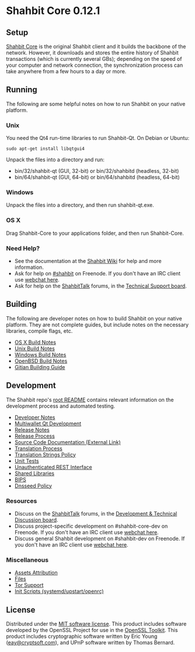 Shahbit Core 0.12.1
=====================

Setup
---------------------
[Shahbit Core](http://shahbit.org/en/download) is the original Shahbit client and it builds the backbone of the network. However, it downloads and stores the entire history of Shahbit transactions (which is currently several GBs); depending on the speed of your computer and network connection, the synchronization process can take anywhere from a few hours to a day or more.

Running
---------------------
The following are some helpful notes on how to run Shahbit on your native platform.

### Unix

You need the Qt4 run-time libraries to run Shahbit-Qt. On Debian or Ubuntu:

	sudo apt-get install libqtgui4

Unpack the files into a directory and run:

- bin/32/shahbit-qt (GUI, 32-bit) or bin/32/shahbitd (headless, 32-bit)
- bin/64/shahbit-qt (GUI, 64-bit) or bin/64/shahbitd (headless, 64-bit)



### Windows

Unpack the files into a directory, and then run shahbit-qt.exe.

### OS X

Drag Shahbit-Core to your applications folder, and then run Shahbit-Core.

### Need Help?

* See the documentation at the [Shahbit Wiki](https://en.shahbit.it/wiki/Main_Page)
for help and more information.
* Ask for help on [#shahbit](http://webchat.freenode.net?channels=shahbit) on Freenode. If you don't have an IRC client use [webchat here](http://webchat.freenode.net?channels=shahbit).
* Ask for help on the [ShahbitTalk](https://shahbittalk.org/) forums, in the [Technical Support board](https://shahbittalk.org/index.php?board=4.0).

Building
---------------------
The following are developer notes on how to build Shahbit on your native platform. They are not complete guides, but include notes on the necessary libraries, compile flags, etc.

- [OS X Build Notes](build-osx.md)
- [Unix Build Notes](build-unix.md)
- [Windows Build Notes](build-windows.md)
- [OpenBSD Build Notes](build-openbsd.md)
- [Gitian Building Guide](gitian-building.md)

Development
---------------------
The Shahbit repo's [root README](/README.md) contains relevant information on the development process and automated testing.

- [Developer Notes](developer-notes.md)
- [Multiwallet Qt Development](multiwallet-qt.md)
- [Release Notes](release-notes.md)
- [Release Process](release-process.md)
- [Source Code Documentation (External Link)](https://dev.visucore.com/shahbit/doxygen/)
- [Translation Process](translation_process.md)
- [Translation Strings Policy](translation_strings_policy.md)
- [Unit Tests](unit-tests.md)
- [Unauthenticated REST Interface](REST-interface.md)
- [Shared Libraries](shared-libraries.md)
- [BIPS](bips.md)
- [Dnsseed Policy](dnsseed-policy.md)

### Resources
* Discuss on the [ShahbitTalk](https://shahbittalk.org/) forums, in the [Development & Technical Discussion board](https://shahbittalk.org/index.php?board=6.0).
* Discuss project-specific development on #shahbit-core-dev on Freenode. If you don't have an IRC client use [webchat here](http://webchat.freenode.net/?channels=shahbit-core-dev).
* Discuss general Shahbit development on #shahbit-dev on Freenode. If you don't have an IRC client use [webchat here](http://webchat.freenode.net/?channels=shahbit-dev).

### Miscellaneous
- [Assets Attribution](assets-attribution.md)
- [Files](files.md)
- [Tor Support](tor.md)
- [Init Scripts (systemd/upstart/openrc)](init.md)

License
---------------------
Distributed under the [MIT software license](http://www.opensource.org/licenses/mit-license.php).
This product includes software developed by the OpenSSL Project for use in the [OpenSSL Toolkit](https://www.openssl.org/). This product includes
cryptographic software written by Eric Young ([eay@cryptsoft.com](mailto:eay@cryptsoft.com)), and UPnP software written by Thomas Bernard.
